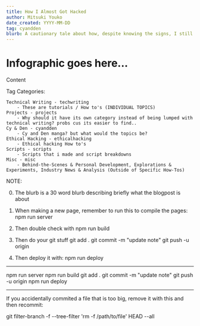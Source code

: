 ```yaml
---
title: How I Almost Got Hacked
author: Mitsuki Youko
date_created: YYYY-MM-DD
tag: cyandden
blurb: A cautionary tale about how, despite knowing the signs, I still ALMOST got hacked.
---
```


# Infographic goes here...

Content

Tag Categories:

    Technical Writing - techwriting
        - These are tutorials / How to's (INDIVIDUAL TOPICS)
    Projects - projects
        - Why should it have its own category instead of being lumped with technical writing? probs cus its easier to find..
    Cy & Den - cyandden
        - Cy and Den manga? but what would the topics be?
    Ethical Hacking - ethicalhacking
        - Ethical hacking How to's
    Scripts - scripts
        - Scripts that i made and script breakdowns
    Misc - misc
        - Behind-the-Scenes & Personal Development, Explorations & Experiments, Industry News & Analysis (Outside of Specific How-Tos)

NOTE: 

0. The blurb is a 30 word blurb describing briefly what the blogpost is about

1. When making a new page, remember to run this to compile the pages:
npm run server

2. Then double check with
npm run build

3. Then do your git stuff
git add .
git commit -m "update note"
git push -u origin

4. Then deploy it with:
npm run deploy

---

npm run server
npm run build
git add .
git commit -m "update note"
git push -u origin
npm run deploy


---

If you accidentally commited a file that is too big, remove it with this and then recommit:

git filter-branch -f --tree-filter 'rm -f /path/to/file' HEAD --all
